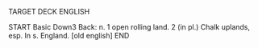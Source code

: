 TARGET DECK
ENGLISH

START
Basic
Down3
Back: n. 1 open rolling land. 2 (in pl.) Chalk uplands, esp. In s. England. [old english]
END
